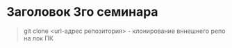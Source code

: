 # Заголовок 3го семинара

>git clone <url-адрес репозитория> - клонирование вннешнего репо на лок ПК
